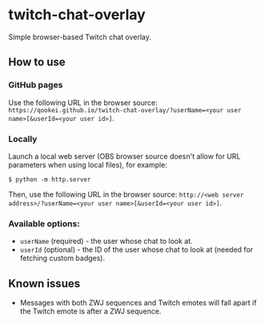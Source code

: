 # twitch-chat-overlay

Simple browser-based Twitch chat overlay.

## How to use

### GitHub pages

Use the following URL in the browser source: `https://qookei.github.io/twitch-chat-overlay/?userName=<your user name>[&userId=<your user id>]`.

### Locally

Launch a local web server (OBS browser source doesn't allow for URL parameters when using local files), for example:
```
$ python -m http.server
```

Then, use the following URL in the browser source: `http://<web server address>/?userName=<your user name>[&userId=<your user id>]`.

### Available options:
 - `userName` (required) - the user whose chat to look at.
 - `userId` (optional) - the ID of the user whose chat to look at (needed for fetching custom badges).

## Known issues
 - Messages with both ZWJ sequences and Twitch emotes will fall apart if the Twitch emote is after a ZWJ sequence.

